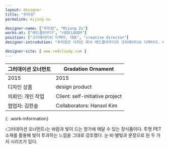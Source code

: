 ```yaml
---
layout: designer
title: "주미정"
permalink: mijung-zu

designer-name: ["주미정", "Mijung Zu"]
works-at: ["레드클라우디", "rEDCLOUDY"]
position: ["크리에이티브 디렉터, 대표", "creative director"]
designer-introdution: "주미정은 디자인 회사 레드클라우디의 크리에이티브 디렉터다. 비주얼 커뮤니케이션, 브랜딩, 제품, BTL, 전시 기획 등 다양한 분야에서 활동한다."

designer-site: [ www.redcloudy.com ]
---
```


| 그러데이션 오너먼트 | Gradation Ornament |
|----------------|----------------|
| 2015 | 2015 |
| 디자인 상품 | design product |
| 의뢰인: 개인 작업 | Client: self-initiative project |
| 협업자: 김한솔 | Collaborators: Hansol Kim |
{: .work-information}

‹그러데이션 오너먼트›는 바람과 빛이 드는 창가에 매달 수 있는 장식품이다. 투명 PET 소재를 활용해 빛이 투과하는 느낌을 그대로 강조했다. 눈·비·별빛과 문장으로 된 두 가지 시리즈가 있다.
